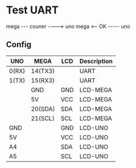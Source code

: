 # Test UART
mega --- couner ----> uno
mega <--   OK   ----- uno

## Config
| UNO |  MEGA |LCD| Description  |
|-----|-------|---|--------------|
|0(RX)|14(TX3)|   | UART         |
|1(TX)|15(RX3)|   | UART         |
|     |GND    |GND| LCD-MEGA     |
|     |5V     |VCC| LCD-MEGA     |
|     |20(SDA)|SDA| LCD-MEGA     |
|     |21(SCL)|SCL| LCD-MEGA     |
| GND |       |GND| LCD-UNO      |
| 5V  |       |VCC| LCD-UNO      |
| A4  |       |SDA| LCD-UNO      |
| A5  |       |SCL| LCD-UNO      |
